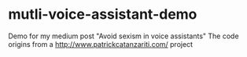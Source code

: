 # mutli-voice-assistant-demo
Demo for my medium post "Avoid sexism in voice assistants"
The code origins from a http://www.patrickcatanzariti.com/ project
